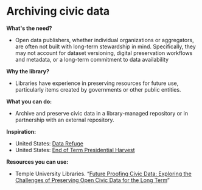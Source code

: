 # Archiving civic data

**What's the need?**

* Open data publishers, whether individual organizations or aggregators, are often not built with long-term stewardship in mind. Specifically, they may not account for dataset versioning, digital preservation workflows and metadata, or a long-term commitment to data availability

**Why the library?** &#x20;

* Libraries have experience in preserving resources for future use, particularly items created by governments or other public entities.&#x20;

**What you can do:**

* Archive and preserve civic data in a library-managed repository or in partnership with an external repository.

**Inspiration:**

* United States: [Data Refuge](https://www.datarefuge.org)&#x20;
* United States: [End of Term Presidential Harvest](https://digital2.library.unt.edu/nomination/eth2016/about/)&#x20;

**Resources you can use:**

* Temple University Libraries. “[Future Proofing Civic Data: Exploring the Challenges of Preserving Open Civic Data for the Long Term](https://docs.google.com/document/d/1vymMtPf0PP17qehPeKXSCu-37mJOlvnEf9IKypXWWRA/edit#heading=h.a45xpvi99a5p)”&#x20;

